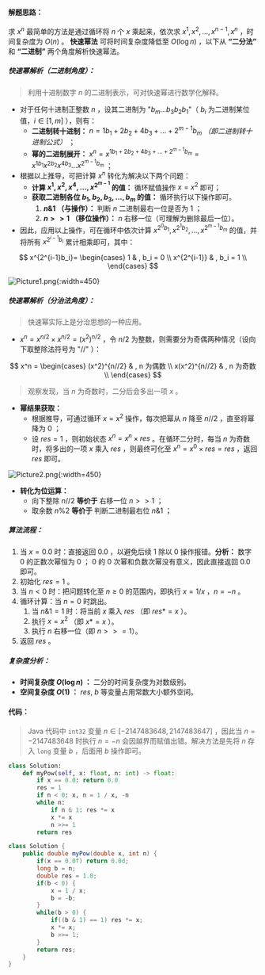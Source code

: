 #### 解题思路：

求 $x^n$ 最简单的方法是通过循环将 $n$ 个 $x$ 乘起来，依次求 $x^1, x^2, ..., x^{n-1}, x^n$ ，时间复杂度为 $O(n)$ 。
**快速幂法** 可将时间复杂度降低至 $O(\log n)$ ，以下从 **“二分法”** 和 **“二进制”** 两个角度解析快速幂法。

##### 快速幂解析（二进制角度）：

> 利用十进制数字 $n$ 的二进制表示，可对快速幂进行数学化解释。

- 对于任何十进制正整数 $n$ ，设其二进制为 "$b_m...b_3b_2b_1$"（ $b_i$ 为二进制某位值，$i \in [1,m]$ ），则有：
  - **二进制转十进制：** $n = 1b_1 + 2b_2 + 4b_3 + ... + 2^{m-1}b_m$ *（即二进制转十进制公式）* ；
  - **幂的二进制展开：** $x^n = x^{1b_1 + 2b_2 + 4b_3 + ... + 2^{m-1}b_m} = x^{1b_1}x^{2b_2}x^{4b_3}...x^{2^{m-1}b_m}$  ；
- 根据以上推导，可把计算 $x^n$ 转化为解决以下两个问题：
  - **计算 $x^1, x^2, x^4, ..., x^{2^{m-1}}$ 的值：** 循环赋值操作 $x = x^2$ 即可；
  - **获取二进制各位 $b_1, b_2, b_3, ..., b_m$ 的值：** 循环执行以下操作即可。
    1. **$n \& 1$ （与操作）：** 判断 $n$ 二进制最右一位是否为 $1$ ；
    2. **$n>>1$  （移位操作）：** $n$ 右移一位（可理解为删除最后一位）。
- 因此，应用以上操作，可在循环中依次计算 $x^{2^{0}b_1}, x^{2^{1}b_2}, ..., x^{2^{m-1}b_m}$ 的值，并将所有 $x^{2^{i-1}b_i}$ 累计相乘即可，其中：

$$
x^{2^{i-1}b_i}=
\begin{cases}
 1 & , b_i = 0 \\
 x^{2^{i-1}} & , b_i = 1 \\
\end{cases}
$$

![Picture1.png](https://pic.leetcode-cn.com/40a7a874523e26cacae9c502a6e8cf8b58dba878739f17e6bb3ed6be76e97569-Picture1.png){:width=450}

##### 快速幂解析（分治法角度）：

> 快速幂实际上是分治思想的一种应用。

- $x^n = x^{n/2} \times x^{n/2} = (x^2)^{n/2}$ ，令 $n/2$ 为整数，则需要分为奇偶两种情况（设向下取整除法符号为 "$//$" ）：

$$
x^n =
\begin{cases}
 (x^2)^{n//2} & , n 为偶数 \\
 x(x^2)^{n//2} & , n 为奇数  \\
\end{cases}
$$

> 观察发现，当 $n$ 为奇数时，二分后会多出一项 $x$ 。

- **幂结果获取：**
  - 根据推导，可通过循环 $x = x^2$ 操作，每次把幂从 $n$ 降至 $n//2$ ，直至将幂降为 $0$ ；
  - 设 $res=1$ ，则初始状态 $x^n = x^n \times res$ 。在循环二分时，每当 $n$ 为奇数时，将多出的一项 $x$ 乘入 $res$ ，则最终可化至 $x^n = x^0 \times res = res$ ，返回 $res$ 即可。

![Picture2.png](https://pic.leetcode-cn.com/379a042b9d8df3a96d1ac0f27346718033bf3bfce69731bab52bf6f372b4c8f4-Picture2.png){:width=450}

- **转化为位运算：**
  - 向下整除 $n // 2$  **等价于** 右移一位 $n >> 1$ ；
  - 取余数 $n \% 2$ **等价于** 判断二进制最右位 $n \& 1$ ；

##### 算法流程：

1. 当 $x = 0.0$ 时：直接返回 $0.0$ ，以避免后续 $1$ 除以 $0$ 操作报错。**分析：** 数字 $0$ 的正数次幂恒为 $0$ ； $0$ 的 $0$ 次幂和负数次幂没有意义，因此直接返回 $0.0$ 即可。
2. 初始化 $res = 1$ 。
3. 当 $n < 0$ 时：把问题转化至 $n \geq 0$ 的范围内，即执行 $x = 1/x$ ，$n = - n$ 。
4. 循环计算：当 $n = 0$ 时跳出。
   1. 当 $n \& 1 = 1$ 时：将当前 $x$ 乘入 $res$ （即 $res *= x$ ）。
   2. 执行 $x = x^2$ （即 $x *= x$ ）。
   3. 执行 $n$ 右移一位（即 $n >>= 1$）。
5. 返回 $res$ 。

##### 复杂度分析：

- **时间复杂度 $O(\log n)$ ：** 二分的时间复杂度为对数级别。 
- **空间复杂度 $O(1)$ ：** $res$, $b$ 等变量占用常数大小额外空间。

#### 代码：

> Java 代码中 `int32` 变量 $n \in [-2147483648, 2147483647]$ ，因此当 $n = -2147483648$ 时执行 $n = -n$ 会因越界而赋值出错。解决方法是先将 $n$ 存入 `long` 变量 $b$ ，后面用 $b$ 操作即可。

```Python []
class Solution:
    def myPow(self, x: float, n: int) -> float:
        if x == 0.0: return 0.0
        res = 1
        if n < 0: x, n = 1 / x, -n
        while n:
            if n & 1: res *= x
            x *= x
            n >>= 1
        return res
```

```Java []
class Solution {
    public double myPow(double x, int n) {
        if(x == 0.0f) return 0.0d;
        long b = n;
        double res = 1.0;
        if(b < 0) {
            x = 1 / x;
            b = -b;
        }
        while(b > 0) {
            if((b & 1) == 1) res *= x;
            x *= x;
            b >>= 1;
        }
        return res;
    }
}
```

